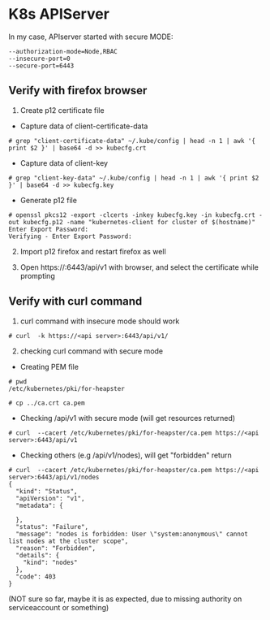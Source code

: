 K8s APIServer
===
In my case, APIserver started with secure MODE:
~~~
--authorization-mode=Node,RBAC
--insecure-port=0
--secure-port=6443
~~~

Verify with firefox browser
---
1. Create p12 certificate file
* Capture data of client-certificate-data
~~~
# grep "client-certificate-data" ~/.kube/config | head -n 1 | awk '{ print $2 }' | base64 -d >> kubecfg.crt
~~~

* Capture data of client-key
~~~
# grep "client-key-data" ~/.kube/config | head -n 1 | awk '{ print $2 }' | base64 -d >> kubecfg.key
~~~

* Generate p12 file
~~~
# openssl pkcs12 -export -clcerts -inkey kubecfg.key -in kubecfg.crt -out kubecfg.p12 -name "kubernetes-client for cluster of $(hostname)"
Enter Export Password: 
Verifying - Enter Export Password: 
~~~

2. Import p12 firefox and restart firefox as well

3. Open https://<api server>:6443/api/v1 with browser, and select the certificate while prompting

Verify with curl command
---
1. curl command with insecure mode should work
~~~
# curl  -k https://<api server>:6443/api/v1/
~~~

2. checking curl command with secure mode
* Creating PEM file
~~~
# pwd
/etc/kubernetes/pki/for-heapster
   
# cp ../ca.crt ca.pem
~~~

* Checking /api/v1 with secure mode (will get resources returned)
~~~
# curl  --cacert /etc/kubernetes/pki/for-heapster/ca.pem https://<api server>:6443/api/v1
~~~

* Checking others (e.g /api/v1/nodes), will get "forbidden" return
~~~
# curl  --cacert /etc/kubernetes/pki/for-heapster/ca.pem https://<api server>:6443/api/v1/nodes
{
  "kind": "Status",
  "apiVersion": "v1",
  "metadata": {
    
  },
  "status": "Failure",
  "message": "nodes is forbidden: User \"system:anonymous\" cannot list nodes at the cluster scope",
  "reason": "Forbidden",
  "details": {
    "kind": "nodes"
  },
  "code": 403
}
~~~
(NOT sure so far, maybe it is as expected, due to missing authority on serviceaccount or something)
